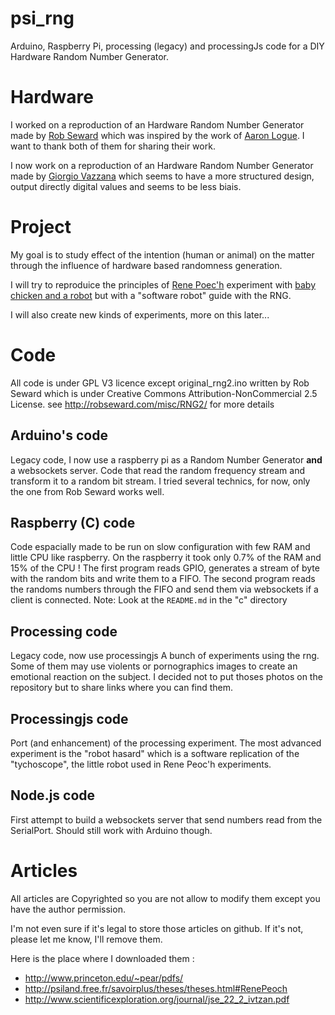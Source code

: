 psi_rng
=======

Arduino, Raspberry Pi, processing (legacy) and processingJs code for a DIY Hardware Random Number Generator.

# Hardware

I worked on a reproduction of an Hardware Random Number Generator made by [Rob Seward](http://robseward.com/misc/RNG2/) which was inspired by the work of [Aaron Logue](http://www.cryogenius.com/hardware/rng/). I want to thank both of them for sharing their work.

I now work on a reproduction of an Hardware Random Number Generator made by [Giorgio Vazzana](http://holdenc.altervista.org/avalanche/) which seems to have a more structured design, output directly digital values and seems to be less biais.

# Project

My goal is to study effect of the intention (human or animal) on the matter through the influence of hardware based randomness generation.

I will try to reproduice the principles of [Rene Poec'h](http://psiland.free.fr/savoirplus/theses/theses.html#RenePeoch) experiment with [baby chicken and a robot](http://www.dailymotion.com/video/xb6zgf_l-esprit-et-la-matiere_tech) but with a "software robot" guide with the RNG.

I will also create new kinds of experiments, more on this later...

# Code

All code is under GPL V3 licence except original_rng2.ino written by Rob Seward which is under Creative Commons Attribution-NonCommercial 2.5 License.
see http://robseward.com/misc/RNG2/ for more details

## Arduino's code

Legacy code, I now use a raspberry pi as a Random Number Generator **and** a websockets server.
Code that read the random frequency stream and transform it to a random bit stream.
I tried several technics, for now, only the one from Rob Seward works well.

## Raspberry (C) code

Code espacially made to be run on slow configuration with few RAM and little CPU like raspberry.
On the raspberry it took only 0.7% of the RAM and 15% of the CPU !
The first program reads GPIO, generates a stream of byte with the random bits and write them to a FIFO.
The second program reads the randoms numbers through the FIFO and send them via websockets if a client is connected.
Note: Look at the `README.md` in the "c" directory

## Processing code

Legacy code, now use processingjs
A bunch of experiments using the rng. Some of them may use violents or pornographics images to create an emotional reaction on the subject. I decided not to put thoses photos on the repository but to share links where you can find them.

## Processingjs code

Port (and enhancement) of the processing experiment. The most advanced experiment is the "robot hasard" which is a software replication of the "tychoscope", the little robot used in Rene Peoc'h experiments.

## Node.js code

First attempt to build a websockets server that send numbers read from the SerialPort. Should still work with Arduino though.

# Articles

All articles are Copyrighted so you are not allow to modify them except you have the author permission.

I'm not even sure if it's legal to store those articles on github.
If it's not, please let me know, I'll remove them.

Here is the place where I downloaded them :
*  http://www.princeton.edu/~pear/pdfs/
*  http://psiland.free.fr/savoirplus/theses/theses.html#RenePeoch
*  http://www.scientificexploration.org/journal/jse_22_2_ivtzan.pdf